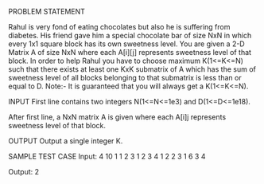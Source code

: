 PROBLEM STATEMENT

Rahul is very fond of eating chocolates but also he is suffering from diabetes.
His friend gave him a special chocolate bar of size NxN in which every 1x1 square block has its own sweetness level.
You are given a 2-D Matrix A of size NxN where each A[i][j] represents sweetness level of that block.
In order to help Rahul you have to choose maximum K(1<=K<=N) such that there exists at least one KxK submatrix of A
which has the sum of sweetness level of all blocks belonging to that submatrix is less than or equal to D.
Note:- It is guaranteed that you will always get a K(1<=K<=N). 

INPUT
First line contains two integers N(1<=N<=1e3) and D(1<=D<=1e18).

After first line, a NxN matrix A is given where each A[i][j](1<=A[i][j]<=1e9) represents sweetness level of that block.


OUTPUT
Output a single integer K.

SAMPLE TEST CASE
Input:
4 10
1 1 2 3
1 2 3 4
1 2 2 3
1 6 3 4

Output:
2